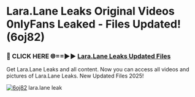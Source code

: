 # Lara.Lane Leaks Original Videos 0nlyFans Leaked - Files Updated! (6oj82)

<h3>🔴 CLICK HERE 🌐==►► <a href="https://tinyurl.com/brd5kh86" rel="nofollow">Lara.Lane Leaks Updated Files</a></h3>

Get Lara.Lane Leaks and all content. Now you can access all videos and pictures of Lara.Lane Leaks. New Updated Files 2025!

[![6oj82](https://i.imgur.com/K7sEzmb.gif)](https://tinyurl.com/brd5kh86)
lara.lane leak
